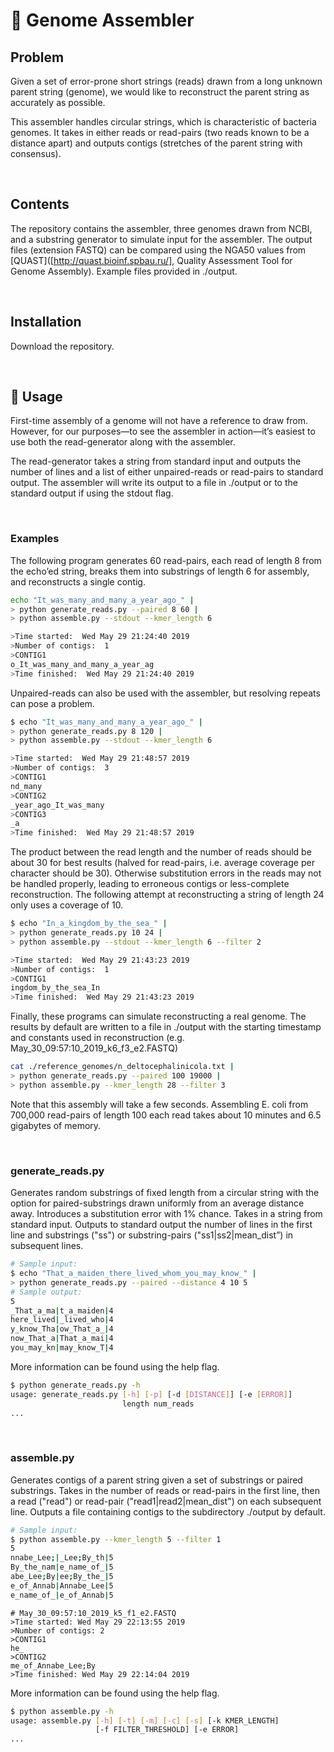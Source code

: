 # &#129516; Genome Assembler

## Problem

Given a set of error-prone short strings (reads) drawn from a long unknown parent string (genome), we would like to reconstruct the parent string as accurately as possible. 

This assembler handles circular strings, which is characteristic of bacteria genomes.  It takes in either reads or read-pairs (two reads known to be a distance apart) and outputs contigs (stretches of the parent string with consensus).

&nbsp;

## Contents

The repository contains the assembler, three genomes drawn from NCBI, and a substring generator to simulate input for the assembler. The output files (extension FASTQ) can be compared using the NGA50 values from [QUAST]([http://quast.bioinf.spbau.ru/], Quality Assessment Tool for Genome Assembly). Example files provided in ./output.

&nbsp;

## Installation

Download the repository.

&nbsp;

## :hammer: Usage

First-time assembly of a genome will not have a reference to draw from. However, for our purposes—to see the assembler in action—it’s easiest to use both the read-generator along with the assembler. 

The read-generator takes a string from standard input and outputs the number of lines and a list of either unpaired-reads or read-pairs to standard output. The assembler will write its output to a file in ./output or to the standard output if using the stdout flag.

&nbsp;

### Examples

The following program generates 60 read-pairs, each read of length 8 from the echo’ed string, breaks them into substrings of length 6 for assembly, and reconstructs a single contig.

```Bash
echo "It_was_many_and_many_a_year_ago_" |
> python generate_reads.py --paired 8 60 |
> python assemble.py --stdout --kmer_length 6

>Time started:  Wed May 29 21:24:40 2019
>Number of contigs:  1
>CONTIG1
o_It_was_many_and_many_a_year_ag
>Time finished:  Wed May 29 21:24:40 2019
```

Unpaired-reads can also be used with the assembler, but resolving repeats can pose a problem.

```Bash
$ echo "It_was_many_and_many_a_year_ago_" |
> python generate_reads.py 8 120 |
> python assemble.py --stdout --kmer_length 6

>Time started:  Wed May 29 21:48:57 2019
>Number of contigs:  3
>CONTIG1
nd_many
>CONTIG2
_year_ago_It_was_many
>CONTIG3
_a
>Time finished:  Wed May 29 21:48:57 2019
```

The product between the read length and the number of reads should be about 30 for best results (halved for read-pairs, i.e. average coverage per character should be 30). Otherwise substitution errors in the reads may not be handled properly, leading to erroneous contigs or less-complete reconstruction. The following attempt at reconstructing a string of length 24 only uses a coverage of 10.

```Bash
$ echo "In_a_kingdom_by_the_sea_" |
> python generate_reads.py 10 24 |
> python assemble.py --stdout --kmer_length 6 --filter 2

>Time started:  Wed May 29 21:43:23 2019
>Number of contigs:  1
>CONTIG1
ingdom_by_the_sea_In
>Time finished:  Wed May 29 21:43:23 2019
```

Finally, these programs can simulate reconstructing a real genome. The results by default are written to a file in ./output with the starting timestamp and constants used in reconstruction (e.g. May\_30\_09:57:10\_2019\_k6\_f3\_e2.FASTQ)

```Bash
cat ./reference_genomes/n_deltocephalinicola.txt |
> python generate_reads.py --paired 100 19000 |
> python assemble.py --kmer_length 28 --filter 3
```

Note that this assembly will take a few seconds. Assembling E. coli from 700,000 read-pairs of length 100 each read takes about 10 minutes and 6.5 gigabytes of memory.

&nbsp;

### generate\_reads.py

Generates random substrings of fixed length from a circular string with the option for paired-substrings drawn uniformly from an average distance away. Introduces a substitution error with 1% chance. Takes in a string from standard input. Outputs to standard output the number of lines in the first line and substrings ("ss") or substring-pairs ("ss1|ss2|mean\_dist”) in subsequent lines.

```Bash
# Sample input:
$ echo "That_a_maiden_there_lived_whom_you_may_know_" |
> python generate_reads.py --paired --distance 4 10 5
# Sample output:
5
_That_a_ma|t_a_maiden|4
here_lived|_lived_who|4
y_know_Tha|ow_That_a_|4
now_That_a|That_a_mai|4
you_may_kn|may_know_T|4
```

More information can be found using the help flag.

```Bash
$ python generate_reads.py -h
usage: generate_reads.py [-h] [-p] [-d [DISTANCE]] [-e [ERROR]]
                         length num_reads
...
```

&nbsp;

### assemble.py

Generates contigs of a parent string given a set of substrings or paired substrings. Takes in the number of reads or read-pairs in the first line, then a read ("read") or read-pair ("read1|read2|mean\_dist") on each subsequent line. Outputs a file containing contigs to the subdirectory ./output by default.

```Bash
# Sample input:
$ python assemble.py --kmer_length 5 --filter 1
5
nnabe_Lee;|_Lee;By_th|5
By_the_nam|e_name_of_|5
abe_Lee;By|ee;By_the_|5
e_of_Annab|Annabe_Lee|5
e_name_of_|e_of_Annab|5
```

```FASTQ
# May_30_09:57:10_2019_k5_f1_e2.FASTQ
>Time started: Wed May 29 22:13:55 2019
>Number of contigs: 2
>CONTIG1
he_
>CONTIG2
me_of_Annabe_Lee;By
>Time finished: Wed May 29 22:14:04 2019
```

More information can be found using the help flag.

```Bash
$ python assemble.py -h
usage: assemble.py [-h] [-t] [-m] [-c] [-s] [-k KMER_LENGTH]
                   [-f FILTER_THRESHOLD] [-e ERROR]
...
```